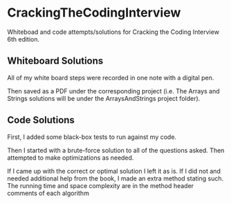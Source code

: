# CrackingTheCodingInterview
Whiteboad and code attempts/solutions for Cracking the Coding Interview 6th edition.

## Whiteboard Solutions
All of my white board steps were recorded in one note with a digital pen. 

Then saved as a PDF under the corresponding project (i.e. The Arrays and Strings solutions will be under the ArraysAndStrings project folder).

## Code Solutions
First, I added some black-box tests to run against my code.

Then I started with a brute-force solution to all of the questions asked. Then attempted to make optimizations as needed.

If I came up with the correct or optimal solution I left it as is. If I did not and needed additional help from the book, I made an extra method stating such.
The running time and space complexity are in the method header comments of each algorithm
